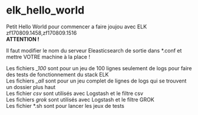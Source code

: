 # elk_hello_world
<section>
	<p>Petit Hello World pour commencer a faire joujou avec ELK<br>
	zf170809.1458,zf170809.1516<br>
	<b>ATTENTION !</b></p>
</section>

Il faut modifier le nom du serveur Eleasticsearch de sortie dans *.conf et mettre VOTRE machine à la place !


Les fichiers *_100* sont pour un jeu de 100 lignes seulement de logs pour faire des tests de fonctionnement du stack ELK<br>
Les fichiers *_all* sont pour un jeu complet de lignes de logs qui se trouvent un dossier plus haut<br>
Les fichier *csv* sont utilisés avec Logstash et le filtre csv<br>
Les fichiers *grok* sont utilisés avec Logstash et le filtre GROK<br>
Les fichier *.sh sont pour lancer les jeux de tests<br>

